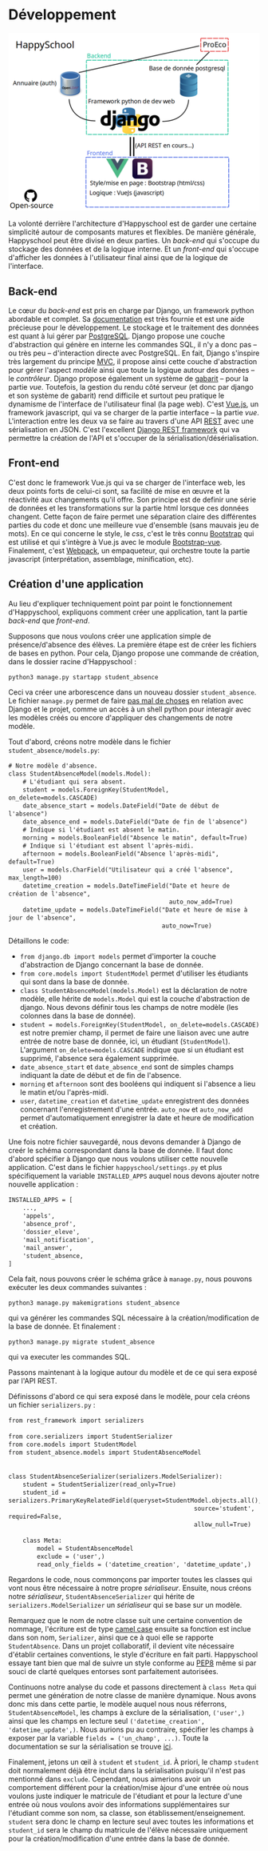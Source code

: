 Développement
=============

![Architecture Happyschool](img/happyschool_architecture.png)

La volonté derrière l'architecture d'Happyschool est de garder une certaine
simplicité autour de composants matures et flexibles. De manière générale,
Happyschool peut être divisé en deux parties. Un *back-end* qui s'occupe du
stockage des données et de la logique interne. Et un *front-end* qui s'occupe
d'afficher les données à l'utilisateur final ainsi que de la logique de
l'interface.

Back-end
--------
Le cœur du *back-end* est pris en charge par Django, un framework python abordable
et complet. Sa [documentation](https://docs.djangoproject.com/en/2.0/) est très
fournie et est une aide précieuse pour le développement. Le stockage et le
traitement des données est quant à lui gérer par [PostgreSQL](https://www.postgresql.org/).
Django propose une couche d'abstraction qui génère en interne les commandes SQL,
il n'y a donc pas – ou très peu – d'interaction directe avec PostgreSQL. En fait,
Django s'inspire très largement du principe [MVC](https://fr.wikipedia.org/wiki/Mod%C3%A8le-vue-contr%C3%B4leur),
il propose ainsi cette couche d'abstraction pour gérer l'aspect *modèle*
ainsi que toute la logique autour des données – le *contrôleur*. Django
propose également un système de [gabarit](https://docs.djangoproject.com/fr/2.0/topics/templates/)
– pour la partie *vue*. Toutefois, la gestion du rendu côté serveur (et
donc par django et son système de gabarit) rend difficile et surtout peu
pratique le dynamisme de l'interface de l'utilisateur final (la page web).
C'est [Vue.js](https://fr.vuejs.org), un framework javascript, qui va se
charger de la partie interface – la partie *vue*. L'interaction entre les
deux va se faire au travers d'une API [REST](https://fr.wikipedia.org/wiki/Representational_state_transfer)
avec une sérialisation en JSON. C'est l'excellent [Django REST framework](https://www.django-rest-framework.org/)
qui va permettre la création de l'API et s'occuper de la sérialisation/désérialisation.

Front-end
---------
C'est donc le framework Vue.js qui va se charger de l'interface web, les
deux points forts de celui-ci sont, sa facilité de mise en œuvre et la
réactivité aux changements qu'il offre. Son principe est de definir une
série de données et les transformations sur la partie html lorsque ces
données changent. Cette façon de faire permet une séparation claire des
différentes parties du code et donc une meilleure vue d'ensemble (sans
mauvais jeu de mots). En ce qui concerne le style, le *css*, c'est le
très connu [Bootstrap](https://getbootstrap.com/docs/4.0) qui est utilisé
et qui s'intègre à Vue.js avec le module [Bootstrap-vue](https://bootstrap-vue.js.org/).
Finalement, c'est [Webpack](https://webpack.js.org/), un empaqueteur, qui
orchestre toute la partie javascript (interprétation, assemblage,
minification, etc).

Création d'une application
--------------------------
Au lieu d'expliquer techniquement point par point le fonctionnement
d'Happyschool, expliquons comment créer une application, tant la partie
*back-end* que *front-end*.

Supposons que nous voulons créer une application simple de présence/d'absence
des élèves. La première étape est de créer les fichiers de bases en python.
Pour cela, Django propose une commande de création, dans le dossier racine
d'Happyschool :
```
python3 manage.py startapp student_absence
```
Ceci va créer une arborescence dans un nouveau dossier `student_absence`.
Le fichier `manage.py` permet de faire [pas mal de choses](https://docs.djangoproject.com/fr/2.0/ref/django-admin/)
en relation avec Django et le projet, comme un accès à un shell python pour
interagir avec les modèles créés ou encore d'appliquer des changements de
notre modèle.

Tout d'abord, créons notre modèle dans le fichier `student_absence/models.py`:
```
# Notre modèle d'absence.
class StudentAbsenceModel(models.Model):
    # L'étudiant qui sera absent.
    student = models.ForeignKey(StudentModel, on_delete=models.CASCADE)
    date_absence_start = models.DateField("Date de début de l'absence")
    date_absence_end = models.DateField("Date de fin de l'absence")
    # Indique si l'étudiant est absent le matin.
    morning = models.BooleanField("Absence le matin", default=True)
    # Indique si l'étudiant est absent l'après-midi.
    afternoon = models.BooleanField("Absence l'après-midi", default=True)
    user = models.CharField("Utilisateur qui a créé l'absence", max_length=100)
    datetime_creation = models.DateTimeField("Date et heure de création de l'absence",
                                             auto_now_add=True)
    datetime_update = models.DateTimeField("Date et heure de mise à jour de l'absence",
                                           auto_now=True)
```

Détaillons le code:
- `from django.db import models` permet d'importer la couche d'abstraction
de Django concernant la base de donnée.
- `from core.models import StudentModel` permet d'utiliser les étudiants
qui sont dans la base de donnée.
- `class StudentAbsenceModel(models.Model)` est la déclaration de notre
modèle, elle hérite de `models.Model` qui est la couche d'abstraction de
django. Nous devons définir tous les champs de notre modèle (les colonnes
dans la base de donnée).
- `student = models.ForeignKey(StudentModel, on_delete=models.CASCADE)` est
notre premier champ, il permet de faire une liaison avec une autre entrée
de notre base de donnée, ici, un étudiant (`StudentModel`). L'argument
`on_delete=models.CASCADE` indique que si un étudiant est supprimé, l'absence
sera également supprimée.
- `date_absence_start` et `date_absence_end` sont de simples champs indiquant
la date de début et de fin de l'absence.
- `morning` et `afternoon`  sont des booléens qui indiquent si l'absence
a lieu le matin et/ou l'après-midi.
- `user`, `datetime_creation` et `datetime_update` enregistrent des données
concernant l'enregistrement d'une entrée. `auto_now` et `auto_now_add`
permet d'automatiquement enregistrer la date et heure de modification et
création.

Une fois notre fichier sauvegardé, nous devons demander à Django de creér
le schéma correspondant dans la base de donnée. Il faut donc d'abord spécifier
à Django que nous voulons utiliser cette nouvelle application. C'est dans
le fichier `happyschool/settings.py` et plus spécifiquement la variable
`INSTALLED_APPS` auquel nous devons ajouter notre nouvelle application :
```
INSTALLED_APPS = [
    ...,
    'appels',
    'absence_prof',
    'dossier_eleve',
    'mail_notification',
    'mail_answer',
    'student_absence,
]
```

Cela fait, nous pouvons créer le schéma grâce à `manage.py`,
nous pouvons exécuter les deux commandes suivantes :
```
python3 manage.py makemigrations student_absence
```
qui va générer les commandes SQL nécessaire à la création/modification
de la base de donnée. Et finalement :
```
python3 manage.py migrate student_absence
```
qui va executer les commandes SQL.

Passons maintenant à la logique autour du modèle et de ce qui sera exposé
par l'API REST.

Définissons d'abord ce qui sera exposé dans le modèle, pour cela créons un
fichier `serializers.py` :
```
from rest_framework import serializers

from core.serializers import StudentSerializer
from core.models import StudentModel
from student_absence.models import StudentAbsenceModel


class StudentAbsenceSerializer(serializers.ModelSerializer):
    student = StudentSerializer(read_only=True)
    student_id = serializers.PrimaryKeyRelatedField(queryset=StudentModel.objects.all(),
                                                    source='student', required=False,
                                                    allow_null=True)

    class Meta:
        model = StudentAbsenceModel
        exclude = ('user',)
        read_only_fields = ('datetime_creation', 'datetime_update',)

```
Regardons le code, nous commonçons par importer toutes les classes qui
vont nous être nécessaire à notre propre *sérialiseur*. Ensuite, nous
créons notre *sérialiseur*, `StudentAbsenceSerializer` qui hérite de
`serializers.ModelSerializer` un *sérialiseur* qui se base sur un modèle.

Remarquez que le nom de notre classe suit une certaine convention de nommage,
l'écriture est de type [camel case](serializers.ModelSerializer) ensuite
sa fonction est inclue dans son nom, `Serializer`, ainsi que ce à quoi
elle se rapporte `StudentAbsence`. Dans un projet collaboratif, il devient
vite nécessaire d'établir certaines conventions, le style d'écriture en
fait parti. Happyschool essaye tant bien que mal de suivre un style
conforme au [PEP8](https://www.python.org/dev/peps/pep-0008/) même si
par souci de clarté quelques entorses sont parfaitement autorisées.

Continuons notre analyse du code et passons directement à `class Meta` qui
permet une génération de notre classe de manière dynamique. Nous avons
donc mis dans cette partie, le modèle auquel nous nous réferrons,
`StudentAbsenceModel`, les champs à exclure de la sérialisation, `('user',)`
ainsi que les champs en lecture seul `('datetime_creation', 'datetime_update',)`.
Nous aurions pu au contraire, spécifier les champs à exposer par la
variable `fields = ('un_champ', ...)`. Toute la documentation se sur la
sérialisation se trouve [ici](https://www.django-rest-framework.org/api-guide/serializers/).

Finalement, jetons un œil à `student` et `student_id`. À priori, le champ
`student` doit normalement déjà être inclut dans la sérialisation puisqu'il
n'est pas mentionné dans `exclude`. Cependant, nous aimerions avoir un
comportement différent pour la création/mise àjour d'une entrée où nous voulons
juste indiquer le matricule de l'étudiant et pour la lecture d'une entrée
où nous voulons avoir des informations supplémentaires sur l'étudiant
comme son nom, sa classe, son établissement/enseignement. `student` sera
donc le champ en lecture seul avec toutes les informations et `student_id`
sera le champ du matricule de l'élève nécessaire uniquement pour la
création/modification d'une entrée dans la base de donnée.
